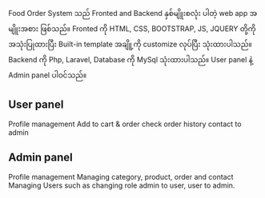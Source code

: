Food Order System သည် Fronted and Backend နှစ်မျိူးစလုံး ပါတဲ့ web app အမျိူးအစား ဖြစ်သည်။ 
Fronted ကို HTML, CSS, BOOTSTRAP, JS, JQUERY တို့ကို အသုံးပြုထားပြီး Built-in template အချိူ့ကို customize လုပ်ပြီး သုံးထားပါသည်။ 
Backend ကို Php, Laravel, Database ကို MySql သုံးထားပါသည်။ 
User panel နဲ့ Admin panel ပါဝင်သည်။ 

User panel
-----------
Profile management
Add to cart & order
check order history
contact to admin

Admin panel
------------
Profile management
Managing category, product, order and contact
Managing Users such as changing role admin to user, user to admin.

